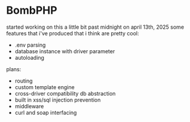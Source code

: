 # BombPHP

started working on this a little bit past midnight on april 13th, 2025
some features that i've produced that i think are pretty cool:
- .env parsing
- database instance with driver parameter
- autoloading

plans:
- routing
- custom template engine
- cross-driver compatibility db abstraction
- built in xss/sql injection prevention
- middleware
- curl and soap interfacing
